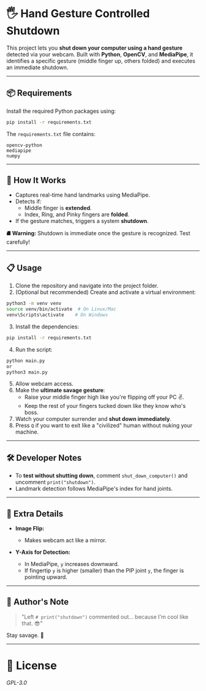 # 🖐 Hand Gesture Controlled Shutdown

This project lets you **shut down your computer using a hand gesture** detected via your webcam. Built with **Python**, **OpenCV**, and **MediaPipe**, it identifies a specific gesture (middle finger up, others folded) and executes an immediate shutdown.

---

## 📦 Requirements

Install the required Python packages using:

```bash
pip install -r requirements.txt
```

The `requirements.txt` file contains:

```text
opencv-python
mediapipe
numpy
```

---

## 🚀 How It Works

- Captures real-time hand landmarks using MediaPipe.
- Detects if:
  - Middle finger is **extended**.
  - Index, Ring, and Pinky fingers are **folded**.
- If the gesture matches, triggers a system **shutdown**.

⛘️ **Warning:** Shutdown is immediate once the gesture is recognized. Test carefully!

---

## 📋 Usage

1. Clone the repository and navigate into the project folder.
2. (Optional but recommended) Create and activate a virtual environment:

```bash
python3 -m venv venv
source venv/bin/activate  # On Linux/Mac
venv\Scripts\activate    # On Windows
```

3. Install the dependencies:

```bash
pip install -r requirements.txt
```

4. Run the script:

```bash
python main.py
or
python3 main.py
```

5. Allow webcam access.
6. Make the **ultimate savage gesture**:
   - Raise your middle finger high like you're flipping off your PC ✌️.
   - Keep the rest of your fingers tucked down like they know who's boss.
7. Watch your computer surrender and **shut down immediately**.
8. Press `Q` if you want to exit like a "civilized" human without nuking your machine.

---

## 🛠 Developer Notes

- To **test without shutting down**, comment `shut_down_computer()` and uncomment `print("shutdown")`.
- Landmark detection follows MediaPipe's index for hand joints.

---

## 🧹 Extra Details

- **Image Flip:**
  - Makes webcam act like a mirror.

- **Y-Axis for Detection:**
  - In MediaPipe, `y` increases downward.
  - If fingertip `y` is higher (smaller) than the PIP joint `y`, the finger is pointing upward.

---

## 🧹 Author's Note

> "Left `# print("shutdown")` commented out... because I'm cool like that. 😎"

Stay savage. 👑

---

# 🔗 License

_GPL-3.0_

